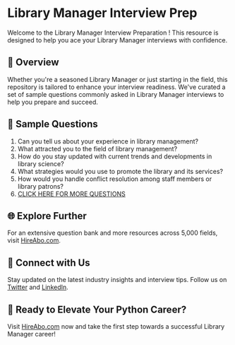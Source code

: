 # Library Manager Interview Prep

Welcome to the Library Manager Interview Preparation ! This resource is designed to help you ace your Library Manager interviews with confidence.

## 🚀 Overview

Whether you're a seasoned Library Manager or just starting in the field, this repository is tailored to enhance your interview readiness. We've curated a set of sample questions commonly asked in Library Manager interviews to help you prepare and succeed.

## 📝 Sample Questions

1. Can you tell us about your experience in library management?
2. What attracted you to the field of library management?
3. How do you stay updated with current trends and developments in library science?
4. What strategies would you use to promote the library and its services?
5. How would you handle conflict resolution among staff members or library patrons?
6. [CLICK HERE FOR MORE QUESTIONS](https://hireabo.com/job/18_0_38/Library%20Manager)

## 🌐 Explore Further

For an extensive question bank and more resources across 5,000 fields, visit [HireAbo.com](https://www.hireabo.com).

## 📱 Connect with Us

Stay updated on the latest industry insights and interview tips. Follow us on [Twitter](https://twitter.com/hireabo) and [LinkedIn](https://www.linkedin.com/in/hire-abo-3609972a8/).

## 🚀 Ready to Elevate Your Python Career?

Visit [HireAbo.com](https://www.hireabo.com) now and take the first step towards a successful Library Manager career!
